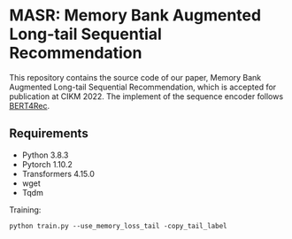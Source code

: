 # MASR: Memory Bank Augmented Long-tail Sequential Recommendation
This repository contains the source code of our paper, Memory Bank Augmented Long-tail Sequential Recommendation, which is accepted for publication at CIKM 2022.
The implement of the sequence encoder follows [BERT4Rec](https://github.com/jaywonchung/BERT4Rec-VAE-Pytorch.git).



## Requirements

- Python 3.8.3
- Pytorch 1.10.2
- Transformers 4.15.0
- wget
- Tqdm

Training:
```
python train.py --use_memory_loss_tail -copy_tail_label
```
